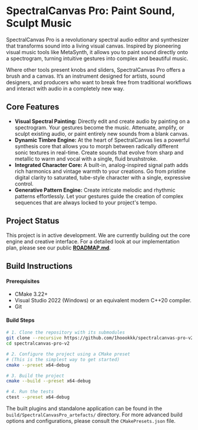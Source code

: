 # SpectralCanvas Pro: Paint Sound, Sculpt Music

SpectralCanvas Pro is a revolutionary spectral audio editor and synthesizer that transforms sound into a living visual canvas. Inspired by pioneering visual music tools like MetaSynth, it allows you to paint sound directly onto a spectrogram, turning intuitive gestures into complex and beautiful music.

Where other tools present knobs and sliders, SpectralCanvas Pro offers a brush and a canvas. It’s an instrument designed for artists, sound designers, and producers who want to break free from traditional workflows and interact with audio in a completely new way.

## Core Features

-   **Visual Spectral Painting:** Directly edit and create audio by painting on a spectrogram. Your gestures become the music. Attenuate, amplify, or sculpt existing audio, or paint entirely new sounds from a blank canvas.
-   **Dynamic Timbre Engine:** At the heart of SpectralCanvas lies a powerful synthesis core that allows you to morph between radically different sonic textures in real-time. Create sounds that evolve from sharp and metallic to warm and vocal with a single, fluid brushstroke.
-   **Integrated Character Core:** A built-in, analog-inspired signal path adds rich harmonics and vintage warmth to your creations. Go from pristine digital clarity to saturated, tube-style character with a single, expressive control.
-   **Generative Pattern Engine:** Create intricate melodic and rhythmic patterns effortlessly. Let your gestures guide the creation of complex sequences that are always locked to your project's tempo.

## Project Status

This project is in active development. We are currently building out the core engine and creative interface. For a detailed look at our implementation plan, please see our public [**ROADMAP.md**](ROADMAP.md).

## Build Instructions

#### Prerequisites
- CMake 3.22+
- Visual Studio 2022 (Windows) or an equivalent modern C++20 compiler.
- Git

#### Build Steps
```bash
# 1. Clone the repository with its submodules
git clone --recursive https://github.com/1hoookkk/spectralcanvas-pro-v2.git
cd spectralcanvas-pro-v2

# 2. Configure the project using a CMake preset
# (This is the simplest way to get started)
cmake --preset x64-debug

# 3. Build the project
cmake --build --preset x64-debug

# 4. Run the tests
ctest --preset x64-debug
```

The built plugins and standalone application can be found in the `build/SpectralCanvasPro_artefacts/` directory. For more advanced build options and configurations, please consult the `CMakePresets.json` file.
